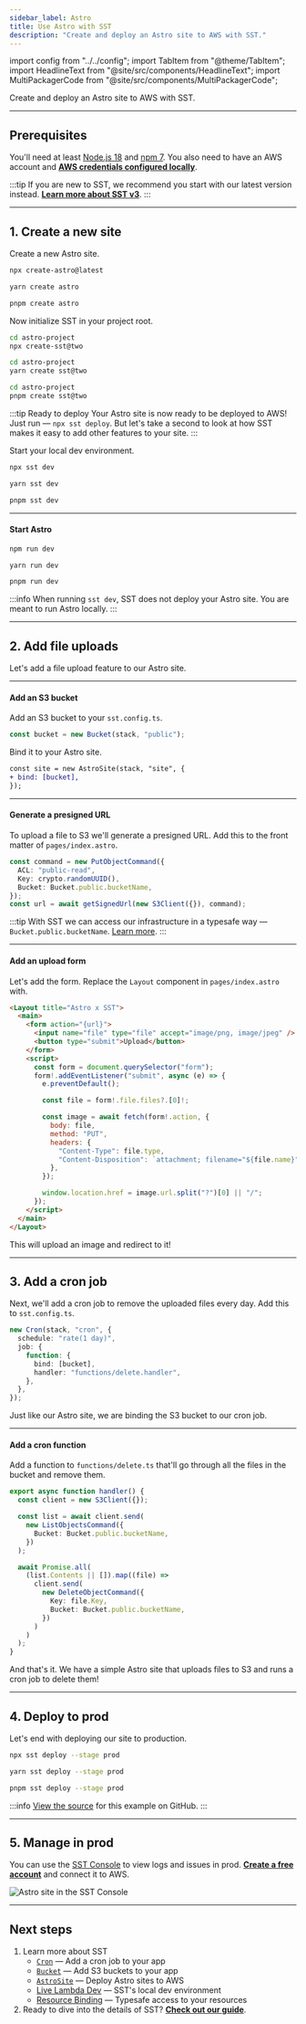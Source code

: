```yaml
---
sidebar_label: Astro
title: Use Astro with SST
description: "Create and deploy an Astro site to AWS with SST."
---
```


import config from "../../config";
import TabItem from "@theme/TabItem";
import HeadlineText from "@site/src/components/HeadlineText";
import MultiPackagerCode from "@site/src/components/MultiPackagerCode";

<HeadlineText>

Create and deploy an Astro site to AWS with SST.

</HeadlineText>

---

## Prerequisites

You'll need at least [Node.js 18](https://nodejs.org/) and [npm 7](https://www.npmjs.com/). You also need to have an AWS account and [**AWS credentials configured locally**](advanced/iam-credentials.md#loading-from-a-file).

:::tip
If you are new to SST, we recommend you start with our latest version instead. [**Learn more about SST v3**](https://sst.dev/).
:::

---

## 1. Create a new site

Create a new Astro site.

<MultiPackagerCode>
<TabItem value="npm">

```bash
npx create-astro@latest
```

</TabItem>
<TabItem value="yarn">

```bash
yarn create astro
```

</TabItem>
<TabItem value="pnpm">

```bash
pnpm create astro
```

</TabItem>
</MultiPackagerCode>

Now initialize SST in your project root.

<MultiPackagerCode>
<TabItem value="npm">

```bash
cd astro-project
npx create-sst@two
```

</TabItem>
<TabItem value="yarn">

```bash
cd astro-project
yarn create sst@two
```

</TabItem>
<TabItem value="pnpm">

```bash
cd astro-project
pnpm create sst@two
```

</TabItem>
</MultiPackagerCode>

:::tip Ready to deploy
Your Astro site is now ready to be deployed to AWS! Just run — `npx sst deploy`. But let's take a second to look at how SST makes it easy to add other features to your site.
:::

Start your local dev environment.

<MultiPackagerCode>
<TabItem value="npm">

```bash
npx sst dev
```

</TabItem>
<TabItem value="yarn">

```bash
yarn sst dev
```

</TabItem>
<TabItem value="pnpm">

```bash
pnpm sst dev
```

</TabItem>
</MultiPackagerCode>

---

#### Start Astro

<MultiPackagerCode>
<TabItem value="npm">

```bash
npm run dev
```

</TabItem>
<TabItem value="yarn">

```bash
yarn run dev
```

</TabItem>
<TabItem value="pnpm">

```bash
pnpm run dev
```

</TabItem>
</MultiPackagerCode>

:::info
When running `sst dev`, SST does not deploy your Astro site. You are meant to run Astro locally.
:::

---

## 2. Add file uploads

Let's add a file upload feature to our Astro site.

---

#### Add an S3 bucket

Add an S3 bucket to your `sst.config.ts`.

```ts title="sst.config.ts"
const bucket = new Bucket(stack, "public");
```

Bind it to your Astro site.

```diff title="sst.config.ts"
const site = new AstroSite(stack, "site", {
+ bind: [bucket],
});
```

---

#### Generate a presigned URL

To upload a file to S3 we'll generate a presigned URL. Add this to the front matter of `pages/index.astro`.

```ts title="pages/index.astro" {4}
const command = new PutObjectCommand({
  ACL: "public-read",
  Key: crypto.randomUUID(),
  Bucket: Bucket.public.bucketName,
});
const url = await getSignedUrl(new S3Client({}), command);
```

:::tip
With SST we can access our infrastructure in a typesafe way — `Bucket.public.bucketName`. [Learn more](resource-binding.md).
:::

---

#### Add an upload form

Let's add the form. Replace the `Layout` component in `pages/index.astro` with.

```html title="pages/index.astro"
<Layout title="Astro x SST">
  <main>
    <form action="{url}">
      <input name="file" type="file" accept="image/png, image/jpeg" />
      <button type="submit">Upload</button>
    </form>
    <script>
      const form = document.querySelector("form");
      form!.addEventListener("submit", async (e) => {
      	e.preventDefault();

      	const file = form!.file.files?.[0]!;

      	const image = await fetch(form!.action, {
          body: file,
          method: "PUT",
          headers: {
            "Content-Type": file.type,
            "Content-Disposition": `attachment; filename="${file.name}"`,
          },
      	});

      	window.location.href = image.url.split("?")[0] || "/";
      });
    </script>
  </main>
</Layout>
```

This will upload an image and redirect to it!

---

## 3. Add a cron job

Next, we'll add a cron job to remove the uploaded files every day. Add this to `sst.config.ts`.

```ts title="sst.config.ts" {5}
new Cron(stack, "cron", {
  schedule: "rate(1 day)",
  job: {
    function: {
      bind: [bucket],
      handler: "functions/delete.handler",
    },
  },
});
```

Just like our Astro site, we are binding the S3 bucket to our cron job.

---

#### Add a cron function

Add a function to `functions/delete.ts` that'll go through all the files in the bucket and remove them.

```ts title="functions/delete.ts"
export async function handler() {
  const client = new S3Client({});

  const list = await client.send(
    new ListObjectsCommand({
      Bucket: Bucket.public.bucketName,
    })
  );

  await Promise.all(
    (list.Contents || []).map((file) =>
      client.send(
        new DeleteObjectCommand({
          Key: file.Key,
          Bucket: Bucket.public.bucketName,
        })
      )
    )
  );
}
```

And that's it. We have a simple Astro site that uploads files to S3 and runs a cron job to delete them!

---

## 4. Deploy to prod

Let's end with deploying our site to production.

<MultiPackagerCode>
<TabItem value="npm">

```bash
npx sst deploy --stage prod
```

</TabItem>
<TabItem value="yarn">

```bash
yarn sst deploy --stage prod
```

</TabItem>
<TabItem value="pnpm">

```bash
pnpm sst deploy --stage prod
```

</TabItem>
</MultiPackagerCode>

:::info
[View the source](https://github.com/sst/v2/tree/master/examples/quickstart-astro) for this example on GitHub.
:::

---

## 5. Manage in prod

You can use the [SST Console](console.md) to view logs and issues in prod. **<a href={config.console}>Create a free account</a>** and connect it to AWS.

![Astro site in the SST Console](/img/start/astro-site-in-the-sst-console.png)

---

## Next steps

1. Learn more about SST
   - [`Cron`](../constructs/Cron.md) — Add a cron job to your app
   - [`Bucket`](../constructs/Bucket.md) — Add S3 buckets to your app
   - [`AstroSite`](../constructs/AstroSite.md) — Deploy Astro sites to AWS
   - [Live Lambda Dev](../live-lambda-development.md) — SST's local dev environment
   - [Resource Binding](../resource-binding.md) — Typesafe access to your resources
2. Ready to dive into the details of SST? <a href={config.guide}>**Check out our guide**</a>.
